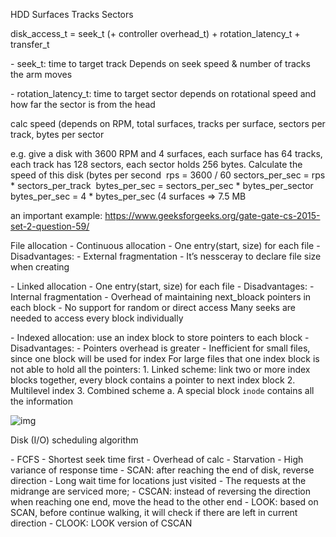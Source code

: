 HDD
    Surfaces
        Tracks
            Sectors

disk_access_t = seek_t (+ controller overhead_t) + rotation_latency_t + transfer_t

\- seek_t: time to target track
    Depends on seek speed & number of tracks the arm moves

\- rotation_latency_t: time to target sector
    depends on rotational speed and how far the sector is from the head

calc speed (depends on RPM, total surfaces, tracks per surface, sectors per track, bytes per sector

e.g. give a disk with 3600 RPM and 4 surfaces, each surface has 64 tracks, each track has 128 sectors, each sector holds 256 bytes. Calculate the speed of this disk (bytes per second
​  rps = 3600 / 60
​  sectors_per_sec = rps * sectors_per_track
​  bytes_per_sec = sectors_per_sec * bytes_per_sector
​  bytes_per_sec = 4 * bytes_per_sec (4 surfaces => 7.5 MB

an important example: https://www.geeksforgeeks.org/gate-gate-cs-2015-set-2-question-59/

 

File allocation
\- Continuous allocation
    \- One entry(start, size) for each file 
    \- Disadvantages:
        \- External fragmentation
        \- It’s nessceray to declare file size when creating

\- Linked allocation
    \- One entry(start, size) for each file
    \- Disadvantages:
        \- Internal fragmentation
        \- Overhead of maintaining next_bloack pointers in each block
        \- No support for random or direct access
          Many seeks are needed to access every block individually

\- Indexed allocation: use an index block to store pointers to each block
    \- Disadvantages:
        \- Pointers overhead is greater 
        \- Inefficient for small files, since one block will be used for index 
    For large files that one index block is not able to hold all the pointers:
        1. Linked scheme: link two or more index blocks together, every block contains a pointer to next index block 
        2. Multilevel index
        3. Combined scheme
            a. A special block `inode` contains all the information

![img](D:\learning-notes\Operating-Systems\fs&disk-scheduling.assets\clip_image002.jpg)

 

Disk (I/O) scheduling algorithm

\- FCFS
\- Shortest seek time first
    \- Overhead of calc
    \- Starvation
    \- High variance of response time
\- SCAN: after reaching the end of disk, reverse direction
    \- Long wait time for locations just visited
    \- The requests at the midrange are serviced more;
\- CSCAN: instead of reversing the direction when reaching one end, move the head to the other end
\- LOOK: based on SCAN, before continue walking, it will check if there are left in current direction
\- CLOOK: LOOK version of CSCAN